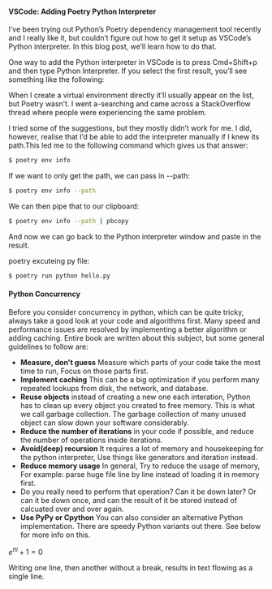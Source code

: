 #### VSCode: Adding Poetry Python Interpreter

I’ve been trying out Python’s Poetry dependency management tool recently and I really like it, but couldn’t figure out how to get it setup as VSCode’s Python interpreter. In this blog post, we’ll learn how to do that.

One way to add the Python interpreter in VSCode is to press Cmd+Shift+p and then type Python Interpreter. If you select the first result, you’ll see something like the following:

When I create a virtual environment directly it’ll usually appear on the list, but Poetry wasn’t. I went a-searching and came across a StackOverflow thread where people were experiencing the same problem.

I tried some of the suggestions, but they mostly didn’t work for me. I did, however, realise that I’d be able to add the interpreter manually if I knew its path.This led me to the following command which gives us that answer:

```bash
$ poetry env info
```
If we want to only get the path, we can pass in --path:
```bash
$ poetry env info --path
```
We can then pipe that to our clipboard:
```bash
$ poetry env info --path | pbcopy
```
And now we can go back to the Python interpreter window and paste in the result.

poetry excuteing py file:
```bash
$ poetry run python hello.py
```

#### Python Concurrency

Before you consider concurrency in python, which can be quite tricky, always take a good look at your code and algorithms first. Many speed and performance issues are resolved by implementing a better algorithm or adding caching. Entire book are written about this subject, but some general guidelines to follow are:

- **Measure, don't guess** Measure which parts of your code take the most time to run, Focus on those parts first.
- **Implement caching** This can be a big optimization if you perform many repeated lookups from disk, the network, and database.
- **Reuse objects** instead of creating a new one each interation, Python has to clean up every object you created to free memory. This is what we call garbage collection. The garbage collection of many unused object can slow down your software considerably.
- **Reduce the number of iterations** in your code if possible, and reduce the number of operations inside iterations.
- **Avoid(deep) recursion** It requires a lot of memory and housekeeping for the python interpreter, Use things like generators and iteration instead.
- **Reduce memory usage** In general, Try to reduce the usage of memory, For example: parse huge file line by line instead of loading it in memory first.
- Do you really need to perform that operation? Can it be down later? Or can it be down once, and can the result of it be stored instead of calcuated over and over again.
- **Use PyPy or Cpython** You can also consider an alternative Python implementation. There are speedy Python variants out there. See below for more info on this.

$e^{\pi i} + 1 = 0$

Writing one line,
then another without a break,
results in text flowing as a single line.